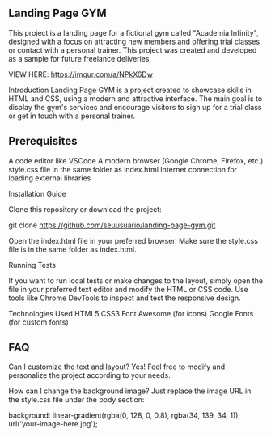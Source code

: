 ## Landing Page GYM

This project is a landing page for a fictional gym called "Academia Infinity", designed with a focus on attracting new members and offering trial classes or contact with a personal trainer. This project was created and developed as a sample for future freelance deliveries.

VIEW HERE: https://imgur.com/a/NPkX6Dw

Introduction
Landing Page GYM is a project created to showcase skills in HTML and CSS, using a modern and attractive interface. The main goal is to display the gym's services and encourage visitors to sign up for a trial class or get in touch with a personal trainer.

## Prerequisites

A code editor like VSCode
A modern browser (Google Chrome, Firefox, etc.)
style.css file in the same folder as index.html
Internet connection for loading external libraries

 Installation Guide

Clone this repository or download the project:

git clone https://github.com/seuusuario/landing-page-gym.git

Open the index.html file in your preferred browser.
Make sure the style.css file is in the same folder as index.html.

Running Tests

If you want to run local tests or make changes to the layout, simply open the file in your preferred text editor and modify the HTML or CSS code. Use tools like Chrome DevTools to inspect and test the responsive design.

Technologies Used
HTML5
CSS3
Font Awesome (for icons)
Google Fonts (for custom fonts)

## FAQ

Can I customize the text and layout?
Yes! Feel free to modify and personalize the project according to your needs.

How can I change the background image?
Just replace the image URL in the style.css file under the body section:

background: linear-gradient(rgba(0, 128, 0, 0.8), rgba(34, 139, 34, 1)), url('your-image-here.jpg');
